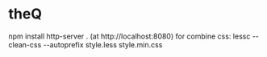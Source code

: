 # theQ
npm install
http-server . (at http://localhost:8080)
for combine css: lessc --clean-css --autoprefix style.less style.min.css
